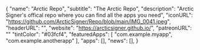 {
  "name": "Arctic Repo",
  "subtitle": "The Arctic Repo",
  "description": "Arctic Signer's offical repo where you can find all the apps you need",
  "iconURL": "https://github.com/ArcticSigner/Repo/blob/main/IMG_0041.jpeg",
  "headerURL": "",
  "website": "https://arcticsigner.github.io/",
  "patreonURL": ""
  "tintColor": "#03fcf4",
  "featuredApps": [
    "com.example.myapp",
    "com.example.anotherapp"
  ],
  "apps": [],
  "news": [],
}
